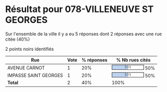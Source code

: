 # Résultat pour 078-VILLENEUVE ST GEORGES

Sur l'ensemble de la ville il y a eu 5 réponses dont 2 réponses avec une rue citée (40%)

2 points noirs identifiés

| Rue | Vote | % réponses | % Nb rues cités|
|-----|------|------------|----------------|
| AVENUE CARNOT | 1 | 20% | <img src="../../img/bar_50.gif" />&nbsp;50%|
| IMPASSE SAINT GEORGES | 1 | 20% | <img src="../../img/bar_50.gif" />&nbsp;50%|
| **Total** | 2 | 40% | 100%|
